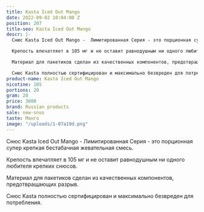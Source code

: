 ```yaml
---
title: Kasta Iced Out Mango
date: 2022-09-02 10:04:00 Z
position: 207
title-seo: Kasta Iced Out Mango
descr: |-
  Снюс Kasta Iced Out Mango -  Лимитированная Серия - это порционная супер крепкая бестабачная жевательная смесь.

  Крепость впечатляет в 105 мг и не оставит равнодушным ни одного любителя крепких снюсов.

  Материал для пакетиков сделан из качественных компонентов, предотвращающих разрыв.

  Снюс Kasta полностью сертифицирован и максимально безвреден для потребления.
product-name: Kasta Iced Out Mango
nicotine: 105
portions: 20
gram: 20
price: 3000
brand: Russian products
sale: new-snus
taste: Манго
image: "/uploads/1-07a19d.png"
---
```


Снюс Kasta Iced Out Mango -  Лимитированная Серия - это порционная супер крепкая бестабачная жевательная смесь.

Крепость впечатляет в 105 мг и не оставит равнодушным ни одного любителя крепких снюсов.

Материал для пакетиков сделан из качественных компонентов, предотвращающих разрыв.

Снюс Kasta полностью сертифицирован и максимально безвреден для потребления.